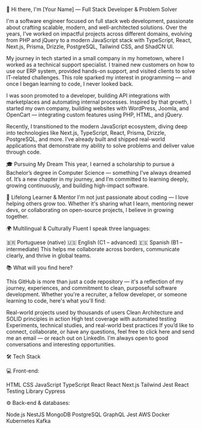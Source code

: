 👋 Hi there, I'm [Your Name] — Full Stack Developer & Problem Solver

I'm a software engineer focused on full stack web development, passionate about crafting scalable, modern, and well-architected solutions. Over the years, I’ve worked on impactful projects across different domains, evolving from PHP and jQuery to a modern JavaScript stack with TypeScript, React, Next.js, Prisma, Drizzle, PostgreSQL, Tailwind CSS, and ShadCN UI.

My journey in tech started in a small company in my hometown, where I worked as a technical support specialist. I trained new customers on how to use our ERP system, provided hands-on support, and visited clients to solve IT-related challenges. This role sparked my interest in programming — and once I began learning to code, I never looked back.

I was soon promoted to a developer, building API integrations with marketplaces and automating internal processes. Inspired by that growth, I started my own company, building websites with WordPress, Joomla, and OpenCart — integrating custom features using PHP, HTML, and jQuery.

Recently, I transitioned to the modern JavaScript ecosystem, diving deep into technologies like Next.js, TypeScript, React, Prisma, Drizzle, PostgreSQL, and more. I’ve already built and shipped real-world applications that demonstrate my ability to solve problems and deliver value through code.

🎓 Pursuing My Dream
This year, I earned a scholarship to pursue a Bachelor’s degree in Computer Science — something I’ve always dreamed of. It’s a new chapter in my journey, and I’m committed to learning deeply, growing continuously, and building high-impact software.

🧠 Lifelong Learner & Mentor
I'm not just passionate about coding — I love helping others grow too. Whether it's sharing what I learn, mentoring newer devs, or collaborating on open-source projects, I believe in growing together.

🌍 Multilingual & Culturally Fluent
I speak three languages:

🇧🇷 Portuguese (native)
🇺🇸 English (C1 – advanced)
🇪🇸 Spanish (B1 – intermediate)
This helps me collaborate across borders, communicate clearly, and thrive in global teams.

📚  What will you find here?

This GitHub is more than just a code repository — it's a reflection of my journey, experiences, and commitment to clean, purposeful software development. Whether you're a recruiter, a fellow developer, or someone learning to code, here's what you'll find:

Real-world projects used by thousands of users
Clean Architecture and SOLID principles in action
High test coverage with automated testing
Experiments, technical studies, and real-world best practices
If you’d like to connect, collaborate, or have any questions, feel free to click here and send me an email — or reach out on LinkedIn. I'm always open to good conversations and interesting opportunities.

🛠  Tech Stack

💻  Front-end:

HTML CSS JavaScript TypeScript React React Next.js Tailwind Jest React Testing Library Cypress

⚙️  Back-end & databases:

Node.js NestJS MongoDB PostgreSQL GraphQL Jest AWS Docker Kubernetes Kafka
